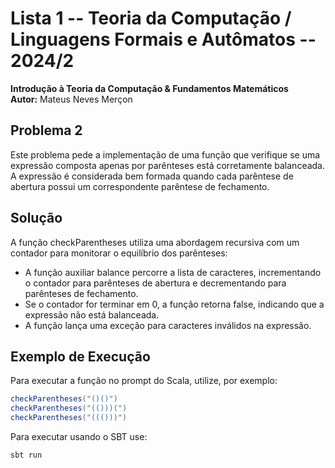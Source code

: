 # Lista 1 -- Teoria da Computação / Linguagens Formais e Autômatos -- 2024/2

**Introdução à Teoria da Computação & Fundamentos Matemáticos**  
**Autor:** Mateus Neves Merçon

## Problema 2

Este problema pede a implementação de uma função que verifique se uma expressão composta apenas por parênteses está corretamente balanceada. A expressão é considerada bem formada quando cada parêntese de abertura possui um correspondente parêntese de fechamento. 

## Solução

A função checkParentheses utiliza uma abordagem recursiva com um contador para monitorar o equilíbrio dos parênteses:

- A função auxiliar balance percorre a lista de caracteres, incrementando o contador para parênteses de abertura e decrementando para parênteses de fechamento.
- Se o contador for terminar em 0, a função retorna false, indicando que a expressão não está balanceada.
- A função lança uma exceção para caracteres inválidos na expressão.

## Exemplo de Execução

Para executar a função no prompt do Scala, utilize, por exemplo:

```scala
checkParentheses("()()")
checkParentheses("(()))(")
checkParentheses("((()))")
```

Para executar usando o SBT use:

```bash
sbt run
```
